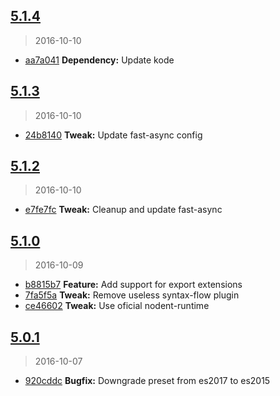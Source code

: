 <a name="5.1.4"></a>
## [5.1.4](https://github.com/simondegraeve/babel-preset-saya/compare/v5.1.3...v5.1.4)
> 2016-10-10

* [aa7a041](https://github.com/simondegraeve/babel-preset-saya/commit/aa7a041) **Dependency:** Update kode

<a name="5.1.3"></a>
## [5.1.3](https://github.com/simondegraeve/babel-preset-saya/compare/v5.1.2...v5.1.3)
> 2016-10-10

* [24b8140](https://github.com/simondegraeve/babel-preset-saya/commit/24b8140) **Tweak:** Update fast-async config

<a name="5.1.2"></a>
## [5.1.2](https://github.com/simondegraeve/babel-preset-saya/compare/v5.1.1...v5.1.2)
> 2016-10-10

* [e7fe7fc](https://github.com/simondegraeve/babel-preset-saya/commit/e7fe7fc) **Tweak:** Cleanup and update fast-async

<a name="5.1.0"></a>
## [5.1.0](https://github.com/simondegraeve/babel-preset-saya/compare/v5.0.2...v5.1.0)
> 2016-10-09

* [b8815b7](https://github.com/simondegraeve/babel-preset-saya/commit/b8815b7) **Feature:** Add support for export extensions
* [7fa5f5a](https://github.com/simondegraeve/babel-preset-saya/commit/7fa5f5a) **Tweak:** Remove useless syntax-flow plugin
* [ce46602](https://github.com/simondegraeve/babel-preset-saya/commit/ce46602) **Tweak:** Use oficial nodent-runtime

<a name="5.0.1"></a>
## [5.0.1](https://github.com/simondegraeve/babel-preset-saya/compare/v5.0.0...v5.0.1)
> 2016-10-07

* [920cddc](https://github.com/simondegraeve/babel-preset-saya/commit/920cddc) **Bugfix:** Downgrade preset from es2017 to es2015

